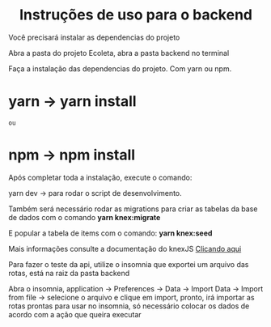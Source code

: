 <h1 align="center">Instruções de uso para o backend</h1>

<p>Você precisará instalar as dependencias do projeto</p>
<p>Abra a pasta do projeto Ecoleta, abra a pasta backend no terminal</p>

<p>Faça a instalação das dependencias do projeto. Com yarn ou npm.</p>

  # yarn -> yarn install 
  
    ou 
    
  # npm -> npm install
  
<p>Após completar toda a instalação, execute o comando: </p>
  <p>  
     yarn dev -> para rodar o script de desenvolvimento.
  </p>
   
<p>Também será necessário rodar as migrations para criar as tabelas da base de dados com o comando <strong> yarn knex:migrate </strong></p>
<p>E popular a tabela de items com o comando: <strong> yarn knex:seed </strong></p>
<p>Mais informações consulte a documentação do knexJS <a href="http://knexjs.org/" target="_blank" rel="noopener noreferrer">Clicando aqui</a></p>
   
<p>Para fazer o teste da api, utilize o insomnia que exportei um arquivo das rotas, está na raiz da pasta backend</p>
   
<p>Abra o insomnia, application -> Preferences -> Data -> Import Data -> Import from file -> selecione o arquivo e clique em import, pronto, irá importar as rotas prontas para usar no insomnia, só necessário colocar os dados de acordo com a ação que queira executar</p>
